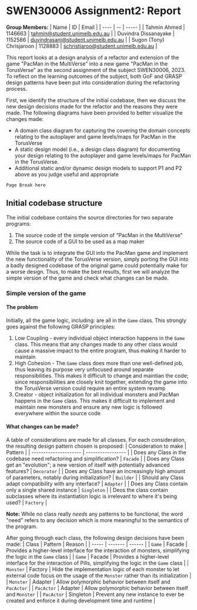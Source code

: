 # SWEN30006 Assignment2: Report
**Group Members:**
| Name | ID | Email |
| ---- | -- | ----- |
| Tahmin Ahmed | 1146663 | tahmin@student.unimelb.edu.au |
| Duvindra Dissanayake | 1152586 | duvindrasanj@student.unimelb.edu.au |
| Sugon (Tony) Chrisjaroon | 1128883 | schristjaroo@student.unimelb.edu.au |

This report looks at a design analysis of a refactor and extension of the game
"PacMan in the MultiVerse" into a new game "PacMan in the TorusVerse" as the second assignment of the subject
SWEN30006, 2023. To reflect on the learning outcomes of the subject, both GoF
and GRASP design patterns have been put into consideration during the
refactoring process.

First, we identify the structure of the initial codebase, then we discuss the
new design decisions made for the refactor and the reasons they were made.
The following diagrams have been provided to better visualize the changes made:
- A domain class diagram for capturing the covering the domain concepts
relating to the autoplayer and game levels/maps for PacMan in the TorusVerse
- A static design model (i.e., a design class diagram) for documenting your
design relating to the autoplayer and game levels/maps for PacMan in the
TorusVerse.
- Additional static and/or dynamic design models to support P1 and P2 above as you judge useful
and appropriate

```
Page Break here
```

## Initial codebase structure
The initial codebase contains the source directories for two separate programs:
1. The source code of the simple version of "PacMan in the MultiVerse"
2. The source code of a GUI to be used as a map maker

While the task is to integrate the GUI into the PacMan game and implement the
new functionality of the TorusVerse version, simply porting the GUI into a
badly designed codebase of the original game could potentially make for a worse
design. Thus, to make the best results, first we will analyze the simple
version of the game and check what changes can be made.

### Simple version of the game
#### The problem
Initially, all the game logic, including:
are all in the `Game` class. This strongly goes against the following GRASP
principles:
1. Low Coupling - every individual object interaction happens in the `Game` class.
This means that any changes made to any other class would cause a massive
impact to the entire program, thus making it harder to maintain
2. High Cohesion - The `Game` class does more than one well-defined job,
thus leaving its purpose very unfocused around separate responsibilities. This
makes it difficult to change and maintian the code; since responsibilities are
closely knit together, extending the game into the TorusVerse version could
require an entire system revamp
3. Creator - object initialization for all individual monsters and PacMan
happens in the `Game` class. This makes it difficult to implement and maintain
new monsters and ensure any new logic is followed everywhere within the source code

#### What changes can be made?
A table of considerations are made for all classes. For each consideration, the resulting design pattern chosen is proposed:
| Consideration to make | Pattern |
| --------------------- | ----------------- |
| Does any Class in the codebase need refactoring and simplification? | `Facade` | 
| Does any Class get an "evolution"; a new version of itself with potentially advanced features? | `Decorator` |
| Does any Class have an increasingly high amount of parameters, notably during initialization? | `Builder` |
| Should any Class adapt compatibility with any interface? | `Adapter` |
| Does any Class contain only a single shared instance | `Singleton` |
| Deos the class contain subclasses where its instantiation logic is irrelevant to where it's being used? | `Factory` |

**Note:** While no class really *needs* any patterns to be functional, the word "need" refers to any decision which is more meaningful to the semantics of the program.

After going through each class, the following design decisions have been made:
| Class | Pattern | Reason |
| ----- | ------- | ------ |
| `Game` | Facade | Provides a higher-level interface for the interaction of monsters, simplifying the logic in the `Game` class |
| `Game` | Facade | Provides a higher-level interface for the interaction of Pills, simplifying the logic in the `Game` class |
| `Monster` | Factory | Hide the implementation logic of each monster to let external code focus on the usage of the `Monster` rather than its initialization |
| `Monster` | Adapter | Allow polymorphic behavior between itself and `PacActor` |
| `PacActor` | Adapter | Allow polymorphic behavior between itself and `Monster` |
| `PacActor` | Singleton | Prevent any new instance to ever be created and enforce it during development time and runtime |




